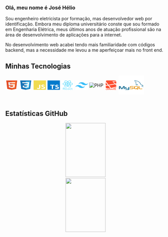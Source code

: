 ### Olá, meu nome é José Hélio
Sou engenheiro eletricista por formação, mas desenvolvedor web por identificação. Embora meu diploma universitário conste que sou formado em Engenharia Elétrica, meus últimos anos de atuação profissional são na área de desenvolvimento de aplicações para a internet.

No desenvolvimento web acabei tendo mais familiaridade com códigos backend, mas a necessidade me levou a me aperfeiçoar mais no front end.

## Minhas Tecnologias  
  
<div style="display: inline_block">
  <img align="center" alt="HTML" height="30" width="40" src="https://raw.githubusercontent.com/devicons/devicon/master/icons/html5/html5-original.svg">
  <img align="center" alt="CSS" height="30" width="40" src="https://raw.githubusercontent.com/devicons/devicon/master/icons/css3/css3-original.svg">
  <img align="center" alt="JavaScript" height="30" width="40" src="https://raw.githubusercontent.com/devicons/devicon/master/icons/javascript/javascript-plain.svg">
  <img align="center" alt="TypeScript" height="30" width="40" src="https://raw.githubusercontent.com/devicons/devicon/master/icons/typescript/typescript-original.svg">
  <img align="center" alt="React JS" height="30" width="40" src="https://raw.githubusercontent.com/devicons/devicon/master/icons/react/react-original-wordmark.svg">
  <img align="center" alt="Tailwind CSS" height="30" width="40" src="https://raw.githubusercontent.com/devicons/devicon/master/icons/tailwindcss/tailwindcss-plain.svg">
  <img align="center" alt="PHP" height="60" width="80" src="https://cdn.jsdelivr.net/gh/devicons/devicon/icons/php/php-plain.svg" />
  <img align="center" alt="Laravel" height="30" width="40" src="https://raw.githubusercontent.com/devicons/devicon/master/icons/laravel/laravel-plain-wordmark.svg" />
  <img align="center" alt="MySQL" height="60" width="80" src="https://raw.githubusercontent.com/devicons/devicon/master/icons/mysql/mysql-original-wordmark.svg" />
</div><br>

## Estatísticas GitHub

<div align="center">
  <a href="https://github.com/ivisconfessor">
  <img width="50%" height="170em" src="https://github-readme-stats.vercel.app/api?username=joselio105&show_icons=true&theme=dark&include_all_commits=true&count_private=true"/>
  <img width="50%" height="170em" src="https://github-readme-stats.vercel.app/api/top-langs/?username=joselio105&layout=compact&langs_count=7&theme=dark"/>
</div>

<!--
**joselio105/joselio105** is a ✨ _special_ ✨ repository because its `README.md` (this file) appears on your GitHub profile.

Here are some ideas to get you started:

- 🔭 I’m currently working on ...
- 🌱 I’m currently learning ...
- 👯 I’m looking to collaborate on ...
- 🤔 I’m looking for help with ...
- 💬 Ask me about ...
- 📫 How to reach me: ...
- 😄 Pronouns: ...
- ⚡ Fun fact: ...
-->
